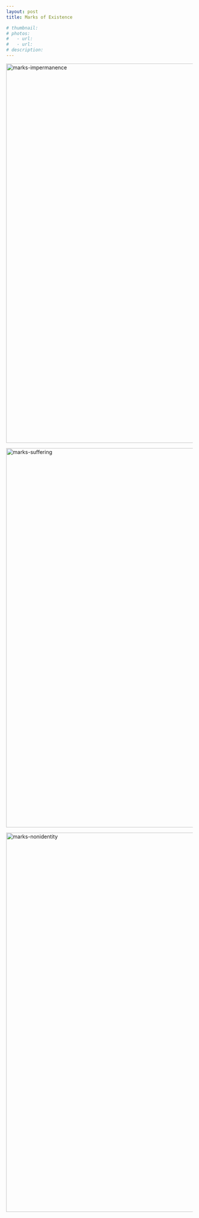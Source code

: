 ```yaml
---
layout: post
title: Marks of Existence

# thumbnail:
# photos: 
#   - url: 
#   - url: 
# description:
---
```


<a data-flickr-embed="true" href="https://www.flickr.com/photos/137084914@N07/albums/72157712439299896" title="marks-impermanence"><img src="https://live.staticflickr.com/65535/49303156291_d8886872c3_b.jpg" width="1024" height="1024" alt="marks-impermanence"></a><script async src="//embedr.flickr.com/assets/client-code.js" charset="utf-8"></script>

<a data-flickr-embed="true" href="https://www.flickr.com/photos/137084914@N07/albums/72157712439532747" title="marks-suffering"><img src="https://live.staticflickr.com/65535/49303179321_4562ce9c56_b.jpg" width="1024" height="1024" alt="marks-suffering"></a><script async src="//embedr.flickr.com/assets/client-code.js" charset="utf-8"></script>

<a data-flickr-embed="true" href="https://www.flickr.com/photos/137084914@N07/albums/72157712439583522" title="marks-nonidentity"><img src="https://live.staticflickr.com/65535/49303185091_9ae5e6d42a_b.jpg" width="1024" height="1024" alt="marks-nonidentity"></a><script async src="//embedr.flickr.com/assets/client-code.js" charset="utf-8"></script>